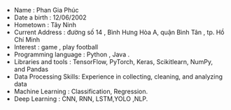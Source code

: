 - Name : Phan Gia Phúc
- Date a birth : 12/06/2002
- Hometown : Tây Ninh
- Current Address : đường số 14 , Bình Hưng Hòa A, quận Bình Tân , tp. Hồ Chí Minh
- Interest : game , play football
- Programming language : Python , Java .
- Libraries and tools : TensorFlow, PyTorch, Keras, Scikitlearn, NumPy, and Pandas
-  Data Processing Skills: Experience in collecting, cleaning,
and analyzing data
- Machine Learning : Classification, Regression.
- Deep Learning : CNN, RNN, LSTM,YOLO ,NLP.
